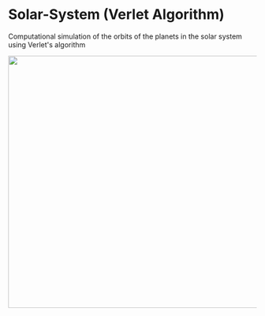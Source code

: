 # Solar-System (Verlet Algorithm)
Computational simulation of the orbits of the planets in the solar system using Verlet's algorithm

<p align="center">
  <img src="https://i.imgur.com/Z57jSfU.gif" height="512" width="512" >
</p>
